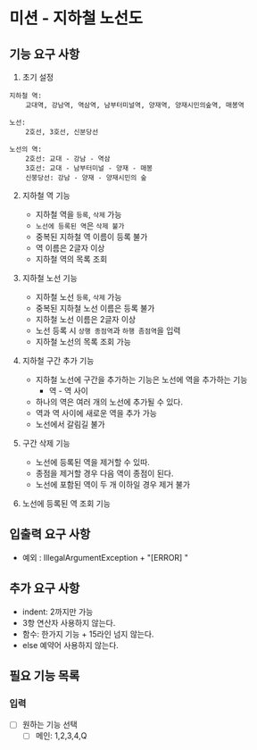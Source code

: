 # 미션 - 지하철 노선도

## 기능 요구 사항

1. 초기 설정
```aidl
지하철 역:
    교대역, 강남역, 역삼역, 남부터미널역, 양재역, 양재시민의숲역, 매봉역

노선:
    2호선, 3호선, 신분당선
    
노선의 역:
    2호선: 교대 - 강남 - 역삼
    3호선: 교대 - 남부터미널 - 양재 - 매봉
    신붕당선: 강남 - 양재 - 양재시민의 숲
```

2. 지하철 역 기능
    - 지하철 역을 `등록`, `삭제` 가능
    - `노선에 등록된 역`은 `삭제 불가`
    - 중복된 지하철 역 이름이 등록 불가
    - 역 이름은 2글자 이상
    - 지하철 역의 목록 조회

3. 지하철 노선 기능
    - 지하철 노선 `등록`, `삭제` 가능
    - 중복된 지하철 노선 이름은 등록 불가
    - 지하철 노선 이름은 2글자 이상
    - 노선 등록 시 `상행 종점역`과 `하행 좀점역`을 입력
    - 지하철 노선의 목록 조회 가능

4. 지하철 구간 추가 기능
    - 지하철 노선에 구간을 추가하는 기능은 노선에 역을 추가하는 기능
      - 역 - 역 사이
    - 하나의 역은 여러 개의 노선에 추가될 수 있다.
    - 역과 역 사이에 새로운 역을 추가 가능
    - 노선에서 갈림길 불가

5. 구간 삭제 기능
    - 노선에 등록된 역을 제거할 수 있따.
    - 종점을 제거할 경우 다음 역이 종점이 된다.
    - 노선에 포함된 역이 두 개 이하일 경우 제거 불가

6. 노선에 등록된 역 조회 기능

## 입출력 요구 사항
- 예외 : IllegalArgumentException + "[ERROR] "

## 추가 요구 사항
- indent: 2까지만 가능
- 3항 연산자 사용하지 않는다.
- 함수: 한가지 기능 + 15라인 넘지 않는다.
- else 예약어 사용하지 않는다.


## 필요 기능 목록
### 입력
- [ ] 원하는 기능 선택
    - [ ] 메인: 1,2,3,4,Q
